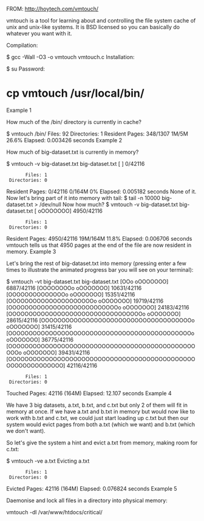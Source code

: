 FROM: http://hoytech.com/vmtouch/

vmtouch is a tool for learning about and controlling the file system cache of unix and unix-like systems. It is BSD licensed so you can basically do whatever you want with it.

Compilation:

$ gcc -Wall -O3 -o vmtouch vmtouch.c
Installation:

$ su
Password:
# cp vmtouch /usr/local/bin/
Example 1

How much of the /bin/ directory is currently in cache?

$ vmtouch /bin/
           Files: 92
     Directories: 1
  Resident Pages: 348/1307  1M/5M  26.6%
         Elapsed: 0.003426 seconds
Example 2

How much of big-dataset.txt is currently in memory?

$ vmtouch -v big-dataset.txt
big-dataset.txt
[                                                            ] 0/42116

           Files: 1
     Directories: 0
  Resident Pages: 0/42116  0/164M  0%
         Elapsed: 0.005182 seconds
None of it. Now let's bring part of it into memory with tail:
$ tail -n 10000 big-dataset.txt > /dev/null
Now how much?
$ vmtouch -v big-dataset.txt
big-dataset.txt
[                                                    oOOOOOOO] 4950/42116

           Files: 1
     Directories: 0
  Resident Pages: 4950/42116  19M/164M  11.8%
         Elapsed: 0.006706 seconds
vmtouch tells us that 4950 pages at the end of the file are now resident in memory.
Example 3

Let's bring the rest of big-dataset.txt into memory (pressing enter a few times to illustrate the animated progress bar you will see on your terminal):

$ vmtouch -vt big-dataset.txt
big-dataset.txt
[OOo                                                 oOOOOOOO] 6887/42116
[OOOOOOOOo                                           oOOOOOOO] 10631/42116
[OOOOOOOOOOOOOOo                                     oOOOOOOO] 15351/42116
[OOOOOOOOOOOOOOOOOOOOOo                              oOOOOOOO] 19719/42116
[OOOOOOOOOOOOOOOOOOOOOOOOOOOo                        oOOOOOOO] 24183/42116
[OOOOOOOOOOOOOOOOOOOOOOOOOOOOOOOOOo                  oOOOOOOO] 28615/42116
[OOOOOOOOOOOOOOOOOOOOOOOOOOOOOOOOOOOOOo              oOOOOOOO] 31415/42116
[OOOOOOOOOOOOOOOOOOOOOOOOOOOOOOOOOOOOOOOOOOOOOo      oOOOOOOO] 36775/42116
[OOOOOOOOOOOOOOOOOOOOOOOOOOOOOOOOOOOOOOOOOOOOOOOOOo  oOOOOOOO] 39431/42116
[OOOOOOOOOOOOOOOOOOOOOOOOOOOOOOOOOOOOOOOOOOOOOOOOOOOOOOOOOOOO] 42116/42116

           Files: 1
     Directories: 0
   Touched Pages: 42116 (164M)
         Elapsed: 12.107 seconds
Example 4

We have 3 big datasets, a.txt, b.txt, and c.txt but only 2 of them will fit in memory at once. If we have a.txt and b.txt in memory but would now like to work with b.txt and c.txt, we could just start loading up c.txt but then our system would evict pages from both a.txt (which we want) and b.txt (which we don't want).

So let's give the system a hint and evict a.txt from memory, making room for c.txt:

$ vmtouch -ve a.txt
Evicting a.txt

           Files: 1
     Directories: 0
   Evicted Pages: 42116 (164M)
         Elapsed: 0.076824 seconds
Example 5

Daemonise and lock all files in a directory into physical memory:

vmtouch -dl /var/www/htdocs/critical/
